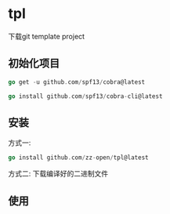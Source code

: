 # tpl
下载git template project

## 初始化项目
```go
go get -u github.com/spf13/cobra@latest

go install github.com/spf13/cobra-cli@latest
```

## 安装
方式一:
```go
go install github.com/zz-open/tpl@latest
```
方式二:
下载编译好的二进制文件


## 使用
```shell

```